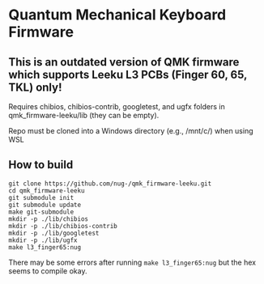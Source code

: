 # Quantum Mechanical Keyboard Firmware

## This is an outdated version of QMK firmware which supports Leeku L3 PCBs (Finger 60, 65, TKL) only!
Requires chibios, chibios-contrib, googletest, and ugfx folders in qmk_firmware-leeku/lib (they can be empty). 

Repo must be cloned into a Windows directory (e.g., /mnt/c/) when using WSL

## How to build

```
git clone https://github.com/nug-/qmk_firmware-leeku.git
cd qmk_firmware-leeku
git submodule init
git submodule update
make git-submodule
mkdir -p ./lib/chibios
mkdir -p ./lib/chibios-contrib
mkdir -p ./lib/googletest
mkdir -p ./lib/ugfx
make l3_finger65:nug
```
There may be some errors after running `make l3_finger65:nug` but the hex seems to compile okay.
